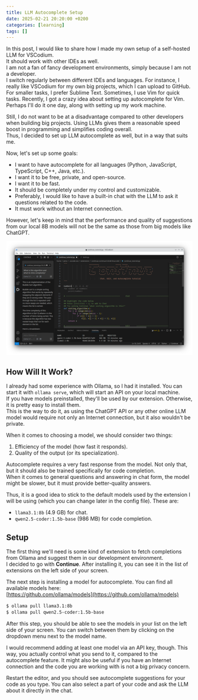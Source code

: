 ```yaml
---
title: LLM Autocomplete Setup
date: 2025-02-21 20:20:00 +0200
categories: [learning]
tags: []
---
```


In this post, I would like to share how I made my own setup of a self-hosted LLM for VSCodium.  
It should work with other IDEs as well.  
I am not a fan of fancy development environments, simply because I am not a developer.  
I switch regularly between different IDEs and languages. For instance, I really like VSCodium for my own big projects, which I can upload to GitHub.  
For smaller tasks, I prefer Sublime Text. Sometimes, I use Vim for quick tasks. Recently, I got a crazy idea about setting up autocomplete for Vim.  
Perhaps I'll do it one day, along with setting up my work machine.

Still, I do not want to be at a disadvantage compared to other developers when building big projects. Using LLMs gives them a reasonable speed boost in programming and simplifies coding overall.  
Thus, I decided to set up LLM autocomplete as well, but in a way that suits me.

Now, let's set up some goals:  
- I want to have autocomplete for all languages (Python, JavaScript, TypeScript, C++, Java, etc.).  
- I want it to be free, private, and open-source.  
- I want it to be fast.  
- It should be completely under my control and customizable.  
- Preferably, I would like to have a built-in chat with the LLM to ask it questions related to the code.  
- It must work without an Internet connection.  

However, let's keep in mind that the performance and quality of suggestions from our local 8B models will not be the same as those from big models like ChatGPT.

![Final result](/assets/img/autocomplete_showcase.png)

## How Will It Work?  
I already had some experience with Ollama, so I had it installed. You can start it with `ollama serve`, which will start an API on your local machine.  
If you have models preinstalled, they'll be used by our extension. Otherwise, it is pretty easy to install them.  
This is the way to do it, as using the ChatGPT API or any other online LLM model would require not only an Internet connection, but it also wouldn't be private.  

When it comes to choosing a model, we should consider two things:  
1. Efficiency of the model (how fast it responds).  
2. Quality of the output (or its specialization).  

Autocomplete requires a very fast response from the model. Not only that, but it should also be trained specifically for code completion.  
When it comes to general questions and answering in chat form, the model might be slower, but it must provide better-quality answers.

Thus, it is a good idea to stick to the default models used by the extension I will be using (which you can change later in the config file). These are:  
- `llama3.1:8b` (4.9 GB) for chat.  
- `qwen2.5-coder:1.5b-base` (986 MB) for code completion.  

## Setup  
The first thing we'll need is some kind of extension to fetch completions from Ollama and suggest them in our development environment.  
I decided to go with **Continue**. After installing it, you can see it in the list of extensions on the left side of your screen.

The next step is installing a model for autocomplete. You can find all available models here:  
[https://github.com/ollama/models](https://github.com/ollama/models)

```bash
$ ollama pull llama3.1:8b
$ ollama pull qwen2.5-coder:1.5b-base
```

After this step, you should be able to see the models in your list on the left side of your screen.
You can switch between them by clicking on the dropdown menu next to the model name.

I would recommend adding at least one model via an API key, though.
This way, you actually control what you send to it, compared to the autocomplete feature.
It might also be useful if you have an Internet connection and the code you are working with is not a big privacy concern.

Restart the editor, and you should see autocomplete suggestions for your code as you type.
You can also select a part of your code and ask the LLM about it directly in the chat.
